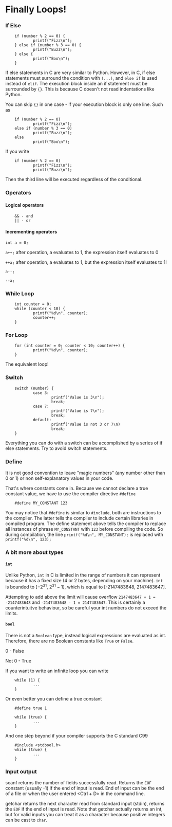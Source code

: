 # Finally Loops!

### If Else
        if (number % 2 == 0) {
                printf("Fizz\n");
        } else if (number % 3 == 0) {
                printf("Buzz\n");
        } else {
                printf("Boo\n");
        }

If else statements in C are very similar to Python. However, in C, if else statements must surround the condition with ```(...)```, and ```else if``` is used instead of ```elif```. The execution block inside an if statement must be surrounded by ```{}```. This is because C doesn't not read indentations like Python.

You can skip ```{}``` in one case - if your execution block is only one line. Such as

        if (number % 2 == 0)
                printf("Fizz\n");
        else if (number % 3 == 0)
                printf("Buzz\n");
        else
                printf("Boo\n");

If you write

        if (number % 2 == 0)
                printf("Fizz\n");
                printf("Buzz\n");

Then the third line will be executed regardless of the conditional.

### Operators
#### Logical operators

        && - and
        || - or

#### Incrementing operators

```int a = 0;```

```a++;``` after operation, a evaluates to 1, the expression itself evaluates to 0

```++a;``` after operation, a evaluates to 1, but the expression itself evaluates to 1!

```a--;```

```--a;```

### While Loop

        int counter = 0;
        while (counter < 10) {
                printf("%d\n", counter);
                counter++;
        }
### For Loop

        for (int counter = 0; counter < 10; counter++) {
                printf("%d\n", counter);
        }

The equivalent loop!
### Switch

        switch (number) {
                case 3:
                        printf("Value is 3\n");
                        break;
                case 7:
                        printf("Value is 7\n");
                        break;
                default:
                        printf("Value is not 3 or 7\n)
                        break;
        }

Everything you can do with a switch can be accomplished by a series of if else statements. Try to avoid switch statements.

### Define
It is not good convention to leave "magic numbers" (any number other than 0 or 1) or non self-explanatory values in your code.

That's where constants come in. Because we cannot declare a true constant value, we have to use the compiler directive ```#define```

        #define MY_CONSTANT 123

You may notice that ```#define``` is similar to ```#include```, both are instructions to the compiler. The latter tells the compiler to include certain libraries in compiled program. The define statement above tells the compiler to replace all instances of phrase ```MY_CONSTANT``` with ```123``` before compiling the code. So during compilation, the line ```printf("%d\n", MY_CONSTANT);``` is replaced with ```printf("%d\n", 123);```


### A bit more about types
#### ```int```
Unlike Python, ```int``` in C is limited in the range of numbers it can represent because it has a fixed size (4 or 2 bytes, depending on your machine). ```int``` is bounded to [$-2 ^ {31}$, $2 ^ {31} - 1$], which is equal to [-2147483648, 2147483647]. 

Attempting to add above the limit will cause overflow ```2147483647 + 1 = -2147483648``` and ```-2147483648 - 1 = 2147483647```. This is certainly a counterintuitve behaviour, so be careful your int numbers do not exceed the limits.

#### ```bool```
There is not a ```Boolean``` type, instead logical expressions are evaluated as int. Therefore, there are no Boolean constants like ```True``` or ```False```.

0 - False

Not 0 - True

If you want to write an infinite loop you can write

        while (1) {
                ...
        }

Or even better you can define a true constant

        #define true 1

        while (true) {
                ...
        }

And one step beyond if your compiler supports the C standard C99

        #include <stdbool.h>
        while (true) {
                ...
        }

### Input output

scanf returns the number of fields successfully read. Returns the ```EOF``` constant (usually -1) if the end of input is read. End of input can be the end of a file or when the user entered <Ctrl + D> in the command line.

getchar returns the next character read from standard input (stdin), returns the ```EOF``` if the end of input is read. Note that getchar actually returns an int, but for valid inputs you can treat it as a character because positive integers can be cast to ```char```.